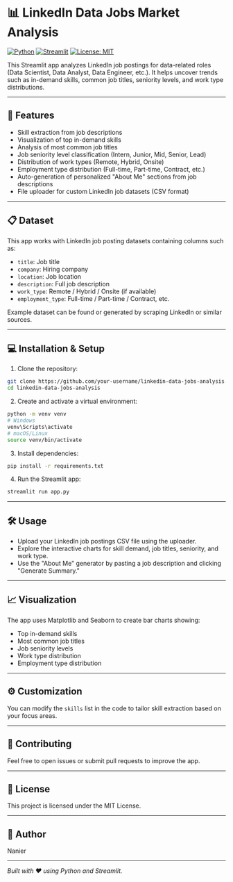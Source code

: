 
# 📊 LinkedIn Data Jobs Market Analysis

[![Python](https://img.shields.io/badge/python-3.8%2B-blue.svg)](https://www.python.org/downloads/)
[![Streamlit](https://img.shields.io/badge/streamlit-v1.20-orange)](https://streamlit.io/)
[![License: MIT](https://img.shields.io/badge/license-MIT-green.svg)](LICENSE)

This Streamlit app analyzes LinkedIn job postings for data-related roles (Data Scientist, Data Analyst, Data Engineer, etc.). It helps uncover trends such as in-demand skills, common job titles, seniority levels, and work type distributions.

---

## 🚀 Features

- Skill extraction from job descriptions
- Visualization of top in-demand skills
- Analysis of most common job titles
- Job seniority level classification (Intern, Junior, Mid, Senior, Lead)
- Distribution of work types (Remote, Hybrid, Onsite)
- Employment type distribution (Full-time, Part-time, Contract, etc.)
- Auto-generation of personalized "About Me" sections from job descriptions
- File uploader for custom LinkedIn job datasets (CSV format)

---

## 📋 Dataset

This app works with LinkedIn job posting datasets containing columns such as:

- `title`: Job title
- `company`: Hiring company
- `location`: Job location
- `description`: Full job description
- `work_type`: Remote / Hybrid / Onsite (if available)
- `employment_type`: Full-time / Part-time / Contract, etc.

Example dataset can be found or generated by scraping LinkedIn or similar sources.

---

## 💻 Installation & Setup

1. Clone the repository:

```bash
git clone https://github.com/your-username/linkedin-data-jobs-analysis.git
cd linkedin-data-jobs-analysis
````

2. Create and activate a virtual environment:

```bash
python -m venv venv
# Windows
venv\Scripts\activate
# macOS/Linux
source venv/bin/activate
```

3. Install dependencies:

```bash
pip install -r requirements.txt
```

4. Run the Streamlit app:

```bash
streamlit run app.py
```

---

## 🛠️ Usage

* Upload your LinkedIn job postings CSV file using the uploader.
* Explore the interactive charts for skill demand, job titles, seniority, and work type.
* Use the "About Me" generator by pasting a job description and clicking "Generate Summary."

---

## 📈 Visualization

The app uses Matplotlib and Seaborn to create bar charts showing:

* Top in-demand skills
* Most common job titles
* Job seniority levels
* Work type distribution
* Employment type distribution

---

## ⚙️ Customization

You can modify the `skills` list in the code to tailor skill extraction based on your focus areas.

---

## 🤝 Contributing

Feel free to open issues or submit pull requests to improve the app.

---

## 📄 License

This project is licensed under the MIT License.

---

## 👤 Author

Nanier

---

*Built with ❤️ using Python and Streamlit.*

